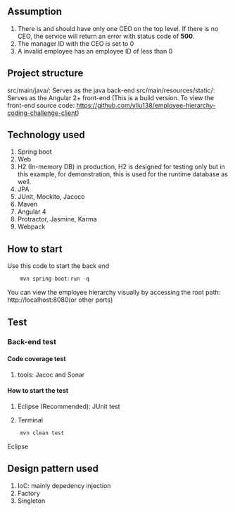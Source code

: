 ## Assumption
1. There is and should have only one CEO on the top level. If there is no CEO, the service will return an error with status code of <strong>500</strong>.
2. The manager ID with the CEO is set to 0
3. A invalid employee has an employee ID of less than 0

## Project structure
src/main/java/: Serves as the java back-end
src/main/resources/static/: Serves as the Angular 2+ front-end (This is a build version. To view the front-end source code: https://github.com/yliu138/employee-hierarchy-coding-challenge-client)

## Technology used
1. Spring boot
2. Web
3. H2 (In-memory DB) in production, H2 is designed for testing only but in this example, for demonstration, this is used for the runtime database as well.
4. JPA
5. JUnit, Mockito, Jacoco
6. Maven
7. Angular 4
6. Protractor, Jasmine, Karma
8. Webpack

## How to start
Use this code to start the back end
```java
	mvn spring-boot:run -q
```

You can view the employee hierarchy visually by accessing the root path: http://localhost:8080(or other ports)

## Test
### Back-end test
#### Code coverage test
1. tools: Jacoc and Sonar

#### How to start the test
1. Eclipse (Recommended): JUnit test
 
2. Terminal
```java
	mvn clean test
```

Eclipse

## Design pattern used
1. IoC: mainly depedency injection
2. Factory
3. Singleton